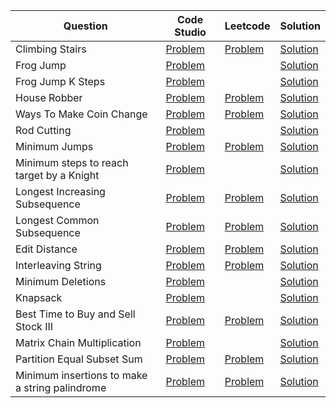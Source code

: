 | Question                                       | Code Studio                                                                                              | Leetcode                                                                                     | Solution                                         |
| ---------------------------------------------- | -------------------------------------------------------------------------------------------------------- | -------------------------------------------------------------------------------------------- | ------------------------------------------------ |
| Climbing Stairs                                | [Problem](https://www.codingninjas.com/studio/problems/count-ways-to-reach-nth-stairs_798650)            | [Problem](https://leetcode.com/problems/climbing-stairs)                                     | [Solution](ClimbStairs.java)                     |
| Frog Jump                                      | [Problem](https://www.codingninjas.com/studio/problems/frog-jump_3621012)                                |                                                                                              | [Solution](FrogJump.java)                        |
| Frog Jump K Steps                              | [Problem](https://www.codingninjas.com/studio/problems/minimal-cost_8180930)                             |                                                                                              | [Solution](FrogJumpKSteps.java)                  |
| House Robber                                   | [Problem](https://www.codingninjas.com/studio/problems/loot-houses_630510)                               | [Problem](https://leetcode.com/problems/house-robber)                                        | [Solution](HouseRobber.java)                     |
| Ways To Make Coin Change                       | [Problem](https://www.codingninjas.com/studio/problems/630471)                                           | [Problem](https://leetcode.com/problems/coin-change-ii)                                      | [Solution](TotalWaysCoinChange.java)             |
| Rod Cutting                                    | [Problem](https://www.codingninjas.com/studio/problems/rod-cutting-problem_800284)                       |                                                                                              | [Solution](RodCutting.java)                      |
| Minimum Jumps                                  | [Problem](https://www.codingninjas.com/studio/problems/minimum-jumps_1062693)                            | [Problem](https://leetcode.com/problems/jump-game-ii)                                        | [Solution](MininumJumpToReachEnd.java)           |
| Minimum steps to reach target by a Knight      | [Problem](https://www.codingninjas.com/studio/problems/minimum-steps-to-reach-target-by-a-knight_893050) |                                                                                              | [Solution](MinimumStepsToReachTargetKnight.java) |
| Longest Increasing Subsequence                 | [Problem](https://www.codingninjas.com/studio/problems/630459)                                           | [Problem](https://leetcode.com/problems/longest-increasing-subsequence)                      | [Solution](LongestIncreasingSubsequence.java)    |
| Longest Common Subsequence                     | [Problem](https://www.codingninjas.com/studio/problems/624879)                                           | [Problem](https://leetcode.com/problems/longest-common-subsequence)                          | [Solution](LongestCommonSubSequence.java)        |
| Edit Distance                                  | [Problem](https://www.codingninjas.com/studio/problems/630420)                                           | [Problem](https://leetcode.com/problems/edit-distance)                                       | [Solution](EditDistance.java)                    |
| Interleaving String                            | [Problem](https://www.codingninjas.com/studio/problems/interleaving-two-strings_1062567)                 | [Problem](https://leetcode.com/problems/interleaving-string)                                 | [Solution](StringInterleave.java)                |
| Minimum Deletions                              | [Problem](https://www.codingninjas.com/studio/problems/minimum-deletions_2221411)                        |                                                                                              | [Solution](MinimumDeletions.java)                |
| Knapsack                                       | [Problem](https://www.codingninjas.com/studio/problems/1072980)                                          |                                                                                              | [Solution](Knapsack.java)                        |
| Best Time to Buy and Sell Stock III            | [Problem](https://www.codingninjas.com/studio/problems/buy-and-sell-stock_1071012)                       | [Problem](https://leetcode.com/problems/best-time-to-buy-and-sell-stock-iii)                 | [Solution](BuySellStock.java)                    |
| Matrix Chain Multiplication                    | [Problem](https://www.codingninjas.com/studio/problems/975344)                                           |                                                                                              | [Solution](MatrixChainMultiplication.java)       |
| Partition Equal Subset Sum                     | [Problem](https://www.codingninjas.com/studio/problems/partition-equal-subset-sum_892980)                | [Problem](https://leetcode.com/problems/partition-equal-subset-sum)                          | [Solution](PartitionSubsetEqualSum.java)         |
| Minimum insertions to make a string palindrome | [Problem](https://www.codingninjas.com/studio/problems/minimum-insertions-to-make-palindrome_985293)     | [Problem](https://leetcode.com/problems/minimum-insertion-steps-to-make-a-string-palindrome) | [Solution](MinInsertionPalindrome.java)          |
